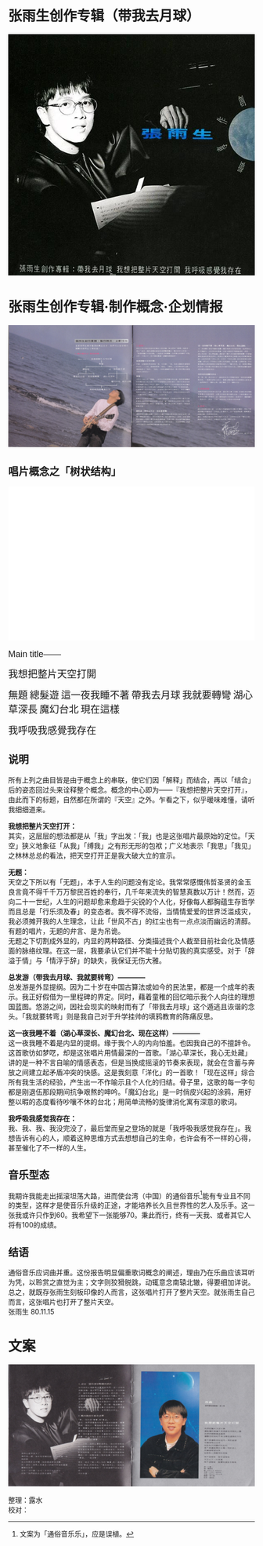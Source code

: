# 张雨生创作专辑（带我去月球）
![封面](./cover.jpg)

# 张雨生创作专辑·制作概念·企划情报

![文案-1](./description-1.jpg)


## 唱片概念之「树状结构」
<svg xmlns="http://www.w3.org/2000/svg" viewBox="0 0 800 500">
  <style>
    text { font-family: Arial, sans-serif; font-size: 20px !important; }
    .line { stroke: #000; stroke-width: 1.5; }
    .small-text { font-size: 18px !important; }
  </style>
  
  <rect width="100%" height="100%" fill="white"/>
  
  <!-- Main title label -->
  <text x="130" y="50" class="small-text">Main title——</text>
  
  <!-- Main title -->
  <text x="400" y="50" text-anchor="middle" font-size="20">我想把整片天空打開</text>
  
  <!-- First level -->
  <line class="line" x1="400" y1="60" x2="400" y2="90" />
  <text x="400" y="110" text-anchor="middle">無題</text>
  
  <!-- Second level -->
  <line class="line" x1="400" y1="120" x2="400" y2="140" />
  <line class="line" x1="200" y1="140" x2="600" y2="140" />
  <line class="line" x1="200" y1="140" x2="200" y2="170" />
  <line class="line" x1="600" y1="140" x2="600" y2="170" />
  <text x="200" y="190" text-anchor="middle">總髮遊</text>
  <text x="600" y="190" text-anchor="middle">這一夜我睡不著</text>
  
  <!-- Third level left -->
  <line class="line" x1="200" y1="200" x2="200" y2="220" />
  <line class="line" x1="100" y1="220" x2="300" y2="220" />
  <line class="line" x1="100" y1="220" x2="100" y2="250" />
  <line class="line" x1="300" y1="220" x2="300" y2="250" />
  <text x="100" y="270" text-anchor="middle">帶我去月球</text>
  <text x="300" y="270" text-anchor="middle">我就要轉彎</text>
  
  <!-- Third level right -->
  <line class="line" x1="600" y1="200" x2="600" y2="220" />
  <line class="line" x1="500" y1="220" x2="700" y2="220" />
  <line class="line" x1="500" y1="220" x2="500" y2="250" />
  <line class="line" x1="600" y1="220" x2="600" y2="300" />
  <line class="line" x1="700" y1="220" x2="700" y2="300" />
  <text x="500" y="270" text-anchor="middle">湖心草深長</text>
  <text x="600" y="320" text-anchor="middle">魔幻台北</text>
  <text x="700" y="320" text-anchor="middle">現在這樣</text>
  
  <!-- Special connection line -->
  <path d="M 200 330 L 200 350 H 600 V 330" fill="none" stroke="black" class="line"/>
  <line class="line" x1="400" y1="350" x2="400" y2="410" />
  
  <!-- Final text -->
  <text x="400" y="430" text-anchor="middle">我呼吸我感覺我存在</text>
</svg>

## 说明
所有上列之曲目皆是由于概念上的串联，使它们因「解释」而结合，再以「结合」后的姿态回过头来诠释整个概念。概念的中心即为——『我想把整片天空打开』，由此而下的标题，自然都在所谓的『天空』之外。乍看之下，似乎暖味难懂，请听我细细道来。  


**我想把整片天空打开：**  
其实，这层层的想法都是从「我」字出发：「我」也是这张唱片最原始的定位。「天空」狭义地象征「从我」「缚我」之有形无形的包袱；广义地表示「我思」「我见」之林林总总的看法，把天空打开正是我大破大立的宣示。

**无题：**  
天空之下所以有「无题」，本于人生的问题没有定论。我常常感慨伟哲圣贤的金玉良言竟不得千千万万黎民百姓的奉行，几千年来流失的智慧真数以万计！然而，迈向二十一世纪，人生的问题却愈来愈趋于尖锐的个人化，好像每人都胸蕴生存哲学而且总是「行乐须及春」的变态者。我不得不流俗，当情情爱爱的世界泛滥成灾，我必须摊开我的人生理念，让此「世风不古」的红尘也有一点点淡而幽远的清醇。有题的唱片，无题的弁言、是为吊诡。  
无题之下切割成外显的，内显的两种路径、分类描述我个人截至目前社会化及情感面的脉络纹理。在这一层，我要承认它们并不能十分贴切我的真实感受。对于「辞溢于情」与「情浮于辞」的缺失，我保证无伤大雅。

**总发游（带我去月球、我就要转弯）————**  
总发游是外显提纲。因为二十岁在中国古算法或如今的民法里，都是一个成年的表示。我正好假借为一里程碑的界定。同时，藉着童稚的回忆暗示我个人向往的理想国蓝图。悠游之间，因社会现实的映射而有了「带我去月球」这个遁逃且诙谐的念头。「我就要转弯」则是我自己对于升学挂帅的填鸦教育的陈痛反思。

**这一夜我睡不着（湖心草深长、魔幻台北、现在这样）————**  
这一夜我睡不着是内显的提纲。缘于我个人的内向怕羞。也因我自己的不擅辞令。这首歌彷如梦呓，却是这张唱片用情最深的一首歌。「湖心草深长，我心无处藏」讲的是一种不言自喻的情感表态，但是当换成摇滚的节奏来表现，就会在含蓄与奔放之间建立起矛盾冲突的快感。这是我刻意「洋化」的一首歌！「现在这样」综合所有我生活的经验，产生出一不作喻示且个人化的归结。骨子里，这歌的每一字句都是刚退伍那段期间抗争艰熬的呻吟。「魔幻台北」是一时俏皮兴起的涂鸦，用好整以暇的态度看待吵嚷不休的台北；用简单流畅的旋律消化寓有深意的歌词。

**我呼吸我感觉我存在：**  
我、我、我、我没完没了，最后堂而皇之登场的就是「我呼吸我感觉我存在」。我想告诉有心的人，顺着这种思维方式去想想自己的生命，也许会有不一样的心得，甚至催化了不一样的人生。

## 音乐型态
我期许我能走出摇滚坦荡大路，进而使台湾（中国）的通俗音乐[^1]能有专业且不同的类型，这样才是使音乐升级的正途，才能培养长久且世界性的艺人及乐手。这一张我或许只作到60。我希望下一张能够70。秉此而行，终有一天我、或者其它人将有100的成绩。

## 结语
通俗音乐应词曲并重。这份报告明显偏重歌词概念的阐述，理由乃在乐曲应该耳听为凭，以聆赏之直觉为主；文字则狡猾脱跳，动辄意念南辕北辙，得要细加详说。  
总之，就既存张雨生刻板印像的人而言，这张唱片打开了整片天空。就张雨生自己而言，这张唱片也打开了整片天空。  
张雨生 80.11.15

# 文案
![文案-2](./description-2.jpg)



整理：露水  
校对：

[^1]: 文案为「通俗音乐乐」，应是误植。